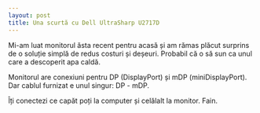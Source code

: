 ```yaml
---
layout: post
title: Una scurtă cu Dell UltraSharp U2717D
---
```


Mi-am luat monitorul ăsta recent pentru acasă și am rămas plăcut surprins de o soluție simplă de redus costuri și deșeuri. Probabil că o să sun ca unul care a descoperit apa caldă.

Monitorul are conexiuni pentru DP (DisplayPort) și mDP (miniDisplayPort).
Dar cablul furnizat e unul singur:  DP - mDP.

Îți conectezi ce capăt poți la computer și celălalt la monitor. Fain.
